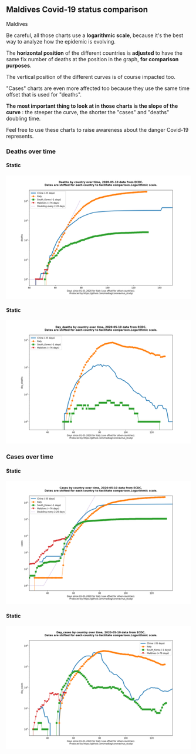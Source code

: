 ## Maldives Covid-19 status comparison 

Maldives



Be careful, all those charts use a **logarithmic scale**, because it's the best way to analyze how the epidemic is evolving.
 
The **horizontal position** of the different countries is **adjusted** to have the same fix number of deaths at the position in the graph, **for comparison purposes**.

The vertical position of the different curves is of course impacted too.

"Cases" charts are even more affected too because they use the same time offset that is used for "deaths".

**The most important thing to look at in those charts is the slope of the curve** : the steeper the curve, the shorter the "cases" and "deaths" doubling time.

Feel free to use these charts to raise awareness about the danger Covid-19 represents. 


 
### Deaths over time
 
#### Static
![Maldives covid-19 deaths static chart](https://raw.githubusercontent.com/madlag/coronavirus_study/master/notebooks/graphs/2020-05-10/countries/Maldives/2020-05-10_Maldives_deaths.png "Maldives covid-19 deaths static chart")   
 
#### Static
![Maldives covid-19 daily deaths static chart](https://raw.githubusercontent.com/madlag/coronavirus_study/master/notebooks/graphs/2020-05-10/countries/Maldives/2020-05-10_Maldives_day_deaths.png "Maldives covid-19 day_deaths static chart")   

 
### Cases over time
 
#### Static
![Maldives covid-19 cases static chart](https://raw.githubusercontent.com/madlag/coronavirus_study/master/notebooks/graphs/2020-05-10/countries/Maldives/2020-05-10_Maldives_cases.png "Maldives covid-19 cases static chart")   
 
#### Static
![Maldives covid-19 daily cases static chart](https://raw.githubusercontent.com/madlag/coronavirus_study/master/notebooks/graphs/2020-05-10/countries/Maldives/2020-05-10_Maldives_day_cases.png "Maldives covid-19 day_cases static chart")   


